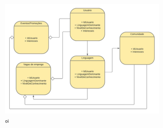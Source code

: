 ![Diagrama do TP4](https://github.com/MarceloJael/ProjetoBloco-TP5-Marcelo_Jael/blob/main/Diagrama_TP4.jpeg)

oi
